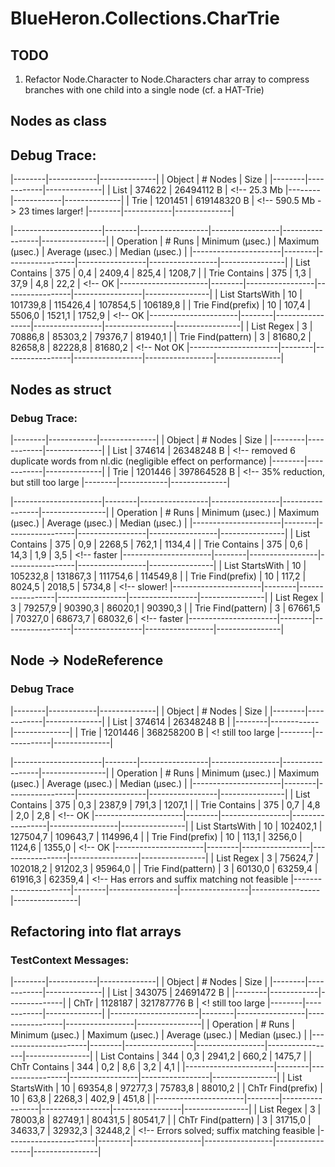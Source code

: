 ﻿# BlueHeron.Collections.CharTrie

## TODO

1. Refactor Node.Character to Node.Characters char array to compress branches with one child into a single node (cf. a HAT-Trie)

## Nodes as class

## Debug Trace:
|--------|------------|--------------|
| Object |    # Nodes |         Size |
|--------|------------|--------------|
|   List |     374622 |   26494112 B | <!--  25.3 Mb
|--------|------------|--------------|
|   Trie |    1201451 |  619148320 B | <!-- 590.5 Mb -> 23 times larger!
|--------|------------|--------------|

|----------------------|--------|-----------------|-----------------|-----------------|----------------|
|            Operation | # Runs | Minimum (µsec.) | Maximum (µsec.) | Average (µsec.) | Median (µsec.) |
|----------------------|--------|-----------------|-----------------|-----------------|----------------|
|        List Contains |    375 |             0,4 |          2409,4 |           825,4 |         1208,7 |
|        Trie Contains |    375 |             1,3 |            37,9 |             4,8 |           22,2 | <!-- OK
|----------------------|--------|-----------------|-----------------|-----------------|----------------|
|      List StartsWith |     10 |        101739,8 |        115426,4 |        107854,5 |       106189,8 |
|    Trie Find(prefix) |     10 |           107,4 |          5506,0 |          1521,1 |         1752,9 | <!-- OK
|----------------------|--------|-----------------|-----------------|-----------------|----------------|
|           List Regex |      3 |         70886,8 |         85303,2 |         79376,7 |        81940,1 |
|   Trie Find(pattern) |      3 |         81680,2 |         82658,8 |         82228,8 |        81680,2 | <!-- Not OK
|----------------------|--------|-----------------|-----------------|-----------------|----------------|

## Nodes as struct

### Debug Trace:
|--------|------------|--------------|
| Object |    # Nodes |         Size |
|--------|------------|--------------|
|   List |     374614 |   26348248 B | <!-- removed 6 duplicate words from nl.dic (negligible effect on performance)
|--------|------------|--------------|
|   Trie |    1201446 |  397864528 B | <!-- 35% reduction, but still too large
|--------|------------|--------------|

|----------------------|--------|-----------------|-----------------|-----------------|----------------|
|            Operation | # Runs | Minimum (µsec.) | Maximum (µsec.) | Average (µsec.) | Median (µsec.) |
|----------------------|--------|-----------------|-----------------|-----------------|----------------|
|        List Contains |    375 |             0,9 |          2268,5 |           762,1 |         1134,4 |
|        Trie Contains |    375 |             0,6 |            14,3 |             1,9 |            3,5 | <!-- faster
|----------------------|--------|-----------------|-----------------|-----------------|----------------|
|      List StartsWith |     10 |        105232,8 |        131867,3 |        111754,6 |       114549,8 |
|    Trie Find(prefix) |     10 |           117,2 |          8024,5 |          2018,5 |         5734,8 | <!-- slower!
|----------------------|--------|-----------------|-----------------|-----------------|----------------|
|           List Regex |      3 |         79257,9 |         90390,3 |         86020,1 |        90390,3 |
|   Trie Find(pattern) |      3 |         67661,5 |         70327,0 |         68673,7 |        68032,6 | <!-- faster
|----------------------|--------|-----------------|-----------------|-----------------|----------------|

## Node -> NodeReference

### Debug Trace
|--------|------------|--------------|
| Object |    # Nodes |         Size |
|--------|------------|--------------|
|   List |     374614 |   26348248 B |
|--------|------------|--------------|
|   Trie |    1201446 |  368258200 B | <! still too large
|--------|------------|--------------|

|----------------------|--------|-----------------|-----------------|-----------------|----------------|
|            Operation | # Runs | Minimum (µsec.) | Maximum (µsec.) | Average (µsec.) | Median (µsec.) |
|----------------------|--------|-----------------|-----------------|-----------------|----------------|
|        List Contains |    375 |             0,3 |          2387,9 |           791,3 |         1207,1 |
|        Trie Contains |    375 |             0,7 |             4,8 |             2,0 |            2,8 | <!-- OK
|----------------------|--------|-----------------|-----------------|-----------------|----------------|
|      List StartsWith |     10 |        102402,1 |        127504,7 |        109643,7 |       114996,4 |
|    Trie Find(prefix) |     10 |           113,1 |          3256,0 |          1124,6 |         1355,0 | <!-- OK
|----------------------|--------|-----------------|-----------------|-----------------|----------------|
|           List Regex |      3 |         75624,7 |        102018,2 |         91202,3 |        95964,0 |
|   Trie Find(pattern) |      3 |         60130,0 |         63259,4 |         61916,3 |        62359,4 | <!-- Has errors and suffix matching not feasible
|----------------------|--------|-----------------|-----------------|-----------------|----------------|

## Refactoring into flat arrays

### TestContext Messages:
|--------|------------|--------------|
| Object |    # Nodes |         Size |
|--------|------------|--------------|
|   List |     343075 |   24691472 B |
|--------|------------|--------------|
|   ChTr |    1128187 |  321787776 B | <! still too large
|--------|------------|--------------|
|----------------------|--------|-----------------|-----------------|-----------------|----------------|
|            Operation | # Runs | Minimum (µsec.) | Maximum (µsec.) | Average (µsec.) | Median (µsec.) |
|----------------------|--------|-----------------|-----------------|-----------------|----------------|
|        List Contains |    344 |             0,3 |          2941,2 |           660,2 |         1475,7 |
|        ChTr Contains |    344 |             0,2 |             8,6 |             3,2 |            4,1 |
|----------------------|--------|-----------------|-----------------|-----------------|----------------|
|      List StartsWith |     10 |         69354,8 |         97277,3 |         75783,8 |        88010,2 |
|    ChTr Find(prefix) |     10 |            63,8 |          2268,3 |           402,9 |          451,8 |
|----------------------|--------|-----------------|-----------------|-----------------|----------------|
|           List Regex |      3 |         78003,8 |         82749,1 |         80431,5 |        80541,7 |
|   ChTr Find(pattern) |      3 |         31715,0 |         34633,7 |         32932,3 |        32448,2 | <!-- Errors solved; suffix matching feasible
|----------------------|--------|-----------------|-----------------|-----------------|----------------|